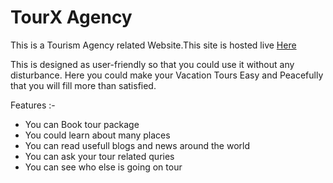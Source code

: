 <h1>TourX Agency</h1>

This is a Tourism Agency related Website.This site is hosted live <a href='https://tourx-agency.web.app/'> Here</a>

<p>This is designed as user-friendly so that you could use it without any disturbance. Here you could make your Vacation Tours Easy and Peacefully that you will fill more than satisfied.</p>

Features :-

<ul>
<li>You can Book tour package</li>
<li>You could learn about many places</li>
<li>You can read usefull blogs and news around the world</li>
<li>You can ask your tour related quries</li>
<li>You can see who else is going on tour</li>
</ul>
